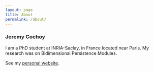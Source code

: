 ```yaml
---
layout: page
title: About
permalink: /about/
---
```


### Jeremy Cochoy

I am a PhD student at INRIA-Saclay, in France located near Paris.
My research was on Bidimensional Persistence Modules.

See my [personal website](http://zenol.fr).
